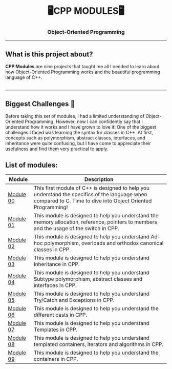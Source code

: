 # <p align="center">🖥️CPP MODULES🖥️</p>

### <p align="center">Object-Oriented Programming</p>

---
## What is this project about? </br>
**CPP Modules** are nine projects that taught me all I needed to learn about how Object-Oriented Programming works and the beautiful programming language of C++.</br></br>

---
## Biggest Challenges 💪

Before taking this set of modules, I had a limited understanding of Object-Oriented Programming. However, now I can confidently say that I understand how it works and I have grown to love it! One of the biggest challenges I faced was learning the syntax for classes in C++. At first, concepts such as polymorphism, abstract classes, interfaces, and inheritance were quite confusing, but I have come to appreciate their usefulness and find them very practical to apply.

## List of modules:
  | Module | Description |
  |---|---|
  | [Module 00](Module_00) | This first module of C++ is designed to help you understand the specifics of the language when compared to C. Time to dive into Object Oriented Programming! |
  | [Module 01](Module_01) | This module is designed to help you understand the memory allocation, reference, pointers to members and the usage of the switch in CPP. |
  | [Module 02](Module_02) | This module is designed to help you understand Ad-hoc polymorphism, overloads and orthodox canonical classes in CPP. |
  | [Module 03](Module_03) | This module is designed to help you understand Inheritance in CPP. |
  | [Module 04](Module_04) | This module is designed to help you understand Subtype polymorphism, abstract classes and interfaces in CPP. |
  | [Module 05](Module_05) | This module is designed to help you understand Try/Catch and Exceptions in CPP. |
  | [Module 06](Module_06) | This module is designed to help you understand the different casts in CPP. |
  | [Module 07](Module_07) | This module is designed to help you understand Templates in CPP. |
  | [Module 08](Module_08) | This module is designed to help you understand templated containers, iterators and algorithms in CPP. |
  | [Module 09](Module_09) | This module is designed to help you understand the containers in CPP. |
